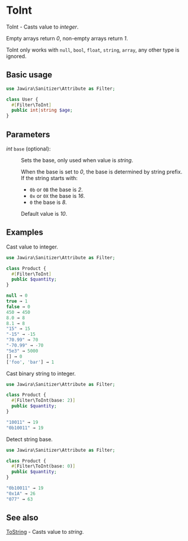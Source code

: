 # ToInt

ToInt - Casts value to _integer_.

Empty arrays return _0_, non-empty arrays return _1_.

ToInt only works with `null`, `bool`, `float`, `string`, `array`, any other type
is ignored.

## Basic usage

```php
use Jawira\Sanitizer\Attribute as Filter;

class User {
  #[Filter\ToInt]
  public int|string $age;
}
```

## Parameters

<dl>
<dt><em>int</em> <code>base</code> (optional):</dt>
<dd>
<p>Sets the base, only used when value is <em>string</em>.</p>
<p>When the base is set to <em>0</em>, the base is determined by string prefix.<br>
If the string starts with:</p>
<ul>
<li><code>0b</code> or <code>0B</code> the base is <em>2</em>.</li>
<li><code>0x</code> or <code>0X</code> the base is <em>16</em>.</li>
<li><code>0</code> the base is <em>8</em>.</li>
</ul>
<p> Default value is <em>10</em>.</p>
</dd>
</dl>

## Examples

Cast value to integer.

```php
use Jawira\Sanitizer\Attribute as Filter;

class Product {
  #[Filter\ToInt]
  public $quantity;
}
```

```php
null → 0
true → 1
false → 0
450 → 450
8.0 → 8
8.1 → 8
"15" → 15
"-15" → -15
"70.99" → 70
"-70.99" → -70
"5e3" → 5000
[] → 0
['foo', 'bar'] → 1
```

Cast binary string to integer.

```php
use Jawira\Sanitizer\Attribute as Filter;

class Product {
  #[Filter\ToInt(base: 2)]
  public $quantity;
}
```

```php
"10011" → 19
"0b10011" → 19
```

Detect string base.

```php
use Jawira\Sanitizer\Attribute as Filter;

class Product {
  #[Filter\ToInt(base: 0)]
  public $quantity;
}
```

```php
"0b10011" → 19
"0x1A" → 26
"077" → 63
```

## See also

[ToString](ToString.md) - Casts value to _string_.
